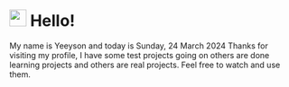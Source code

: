  <h1>
    <img src="https://emojis.slackmojis.com/emojis/images/1643510097/45343/hi.gif?1643510097" width="30"/> 
    Hello!
 </h1>
 <p>
    My name is Yeeyson and today is Sunday, 24 March 2024
    Thanks for visiting my profile, I have some test projects going on others are done learning projects and others are real projects.
    Feel free to watch and use them.
 </p>